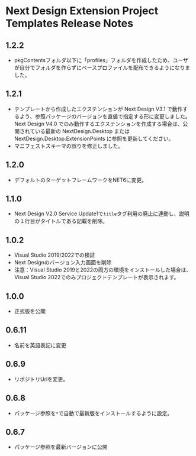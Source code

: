 #  Next Design Extension Project Templates Release Notes

## 1.2.2
* pkgContentsフォルダ以下に「profiles」フォルダを作成したため、ユーザが自分でフォルダを作らずにベースプロファイルを配布できるようになりました。

## 1.2.1
* テンプレートから作成したエクステンションが Next Design V3.1 で動作するよう、参照パッケージのバージョンを直値で指定する形に変更しました。Next Design V4.0 でのみ動作するエクステンションを作成する場合は、公開されている最新の NextDesign.Desktop または NextDesign.Desktop.ExtensionPoints に参照を更新してください。
* マニフェストスキーマの誤りを修正しました。

## 1.2.0
* デフォルトのターゲットフレームワークをNET6に変更。

## 1.1.0
* Next Design V2.0 Service Update1で`title`タグ利用の廃止に連動し、説明の１行目がタイトルである記載を削除。

## 1.0.2
* Visual Studio 2019/2022での検証
* Next Designのバージョン入力画面を削除
* 注意：Visual Studio 2019と2022の両方の環境をインストールした場合は、Visual Studio 2022でのみプロジェクトテンプレートが表示されます。
 
## 1.0.0
* 正式版を公開

## 0.6.11
* 名前を英語表記に変更

## 0.6.9
* リポジトリUrlを変更。

## 0.6.8
* パッケージ参照を`*`で自動で最新版をインストールするように設定。

## 0.6.7
* パッケージ参照を最新バージョンに公開

